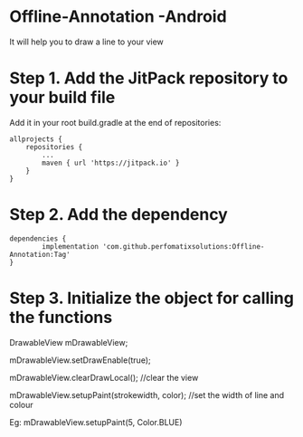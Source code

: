 # Offline-Annotation -Android
It will help you to draw a line to your view


# Step 1. Add the JitPack repository to your build file

Add it in your root build.gradle at the end of repositories:

	allprojects {
		repositories {
			...
			maven { url 'https://jitpack.io' }
		}
	}
# Step 2. Add the dependency

	dependencies {
	        implementation 'com.github.perfomatixsolutions:Offline-Annotation:Tag'
	}
# Step 3. Initialize the object for calling the functions

   DrawableView mDrawableView;

   mDrawableView.setDrawEnable(true); 

   mDrawableView.clearDrawLocal();  //clear the view

   mDrawableView.setupPaint(strokewidth, color); //set the width of line and colour

   Eg: mDrawableView.setupPaint(5, Color.BLUE)
